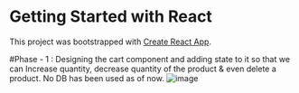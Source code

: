 # Getting Started with React

This project was bootstrapped with [Create React App](https://github.com/facebook/create-react-app).

#Phase - 1 : Designing the cart component and adding state to it so that we can Increase quantity, decrease quantity of the product & even delete a product. No DB has been used as of now.
![image](https://user-images.githubusercontent.com/97219802/175808709-585c8695-4f95-45c6-b1f7-4951452ddd4f.png)
